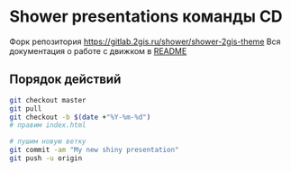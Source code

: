 # Shower presentations команды CD

Форк репозитория https://gitlab.2gis.ru/shower/shower-2gis-theme
Вся документация о работе с движком в [README](https://gitlab.2gis.ru/shower/shower-2gis-theme/blob/master/README.md)

## Порядок действий

```sh
git checkout master
git pull
git checkout -b $(date +"%Y-%m-%d")
# правим index.html

# пушим новую ветку
git commit -am "My new shiny presentation"
git push -u origin
```
